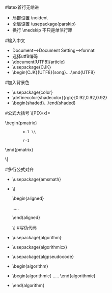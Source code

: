 #latex首行无缩进
* 局部设置 \noident
* 全局设置 \usepackage{parskip}
* 换行 \medskip 不只是单倍行距

#输入中文
* Document-->Document Setting-->format
* 选择utf8编码
* \document[UTF8]{article}
* \usepackage{CJK}
* \begin{CJK}{UTF8}{song}....\end{UTF8}

#加入背景色
* \usepackage{color}
* \definecolor{shadecolor}{rgb}{0.92,0.92,0.92}
* \begin{shaded}...\end{shaded}

#公式大括号
\\[P(X=x)=

   \begin{pmatrix}

            x-1 \\

            r-1

   \end{pmatrix}

\\]

#多行公式对齐
* \usepackage{amsmath}
* \\[

	\begin{aligned}

	.....

	\end{aligned}

	\\]
#写伪代码

* \usepackage{algorithm}
* \usepackage{algorithmicx}
* \usepackage{algpseudocode}
* \begin{algorithm}
* \begin{algorithmic}
   .....
  \end{algorithmic}
* \end{algorithm}





 
